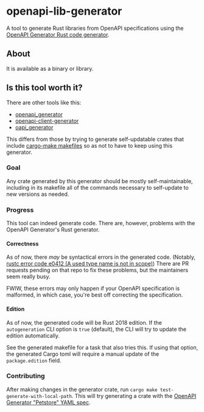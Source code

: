 # openapi-lib-generator

A tool to generate Rust libraries from OpenAPI specifications using the [OpenAPI Generator Rust code generator](https://openapi-generator.tech/docs/generators/rust/).

## About
It is available as a binary or library.

## Is this tool worth it?
There are other tools like this:

- [openapi_generator](https://crates.io/crates/openapi_generator)
- [openapi-client-generator](https://crates.io/crates/openapi-client-generator)
- [oapi_generator](https://crates.io/crates/oapi_generator) 

This differs from those by trying to generate self-updatable crates that include [cargo-make makefiles](https://github.com/sagiegurari/cargo-make) so as not to have to keep using this generator. 

### Goal
Any crate generated by this generator should be mostly self-maintainable, including in its makefile all of the commands necessary to self-update to new versions as needed.

### Progress

This tool can indeed generate code. There are, however, problems with the OpenAPI Generator's Rust generator.

#### Correctness
As of now, there *may* be syntactical errors in the generated code. (Notably, [rustc error code e0412 (A used type name is not in scope)](https://doc.rust-lang.org/error_codes/E0412.html)) There are PR requests pending on that repo to fix these problems, but the maintainers seem really busy.

FWIW, these errors may only happen if your OpenAPI specification is malformed, in which case, you're best off correcting the specification. 

#### Edition
As of now, the generated code will be Rust 2018 edition. If the `autogeneration` CLI option is `true` (default), the CLI will try to update the edition automatically. 

See the generated makefile for a task that also tries this. If using that option, the generated Cargo toml will require a manual update of the `package.edition` field.

### Contributing 
After making changes in the generator crate, run `cargo make test-generate-with-local-path`. This will try generating a crate with the [OpenAPI Generator "Petstore" YAML spec](https://raw.githubusercontent.com/OpenAPITools/openapi-generator/master/modules/openapi-generator-gradle-plugin/samples/local-spec/petstore-v3.0.yaml).
